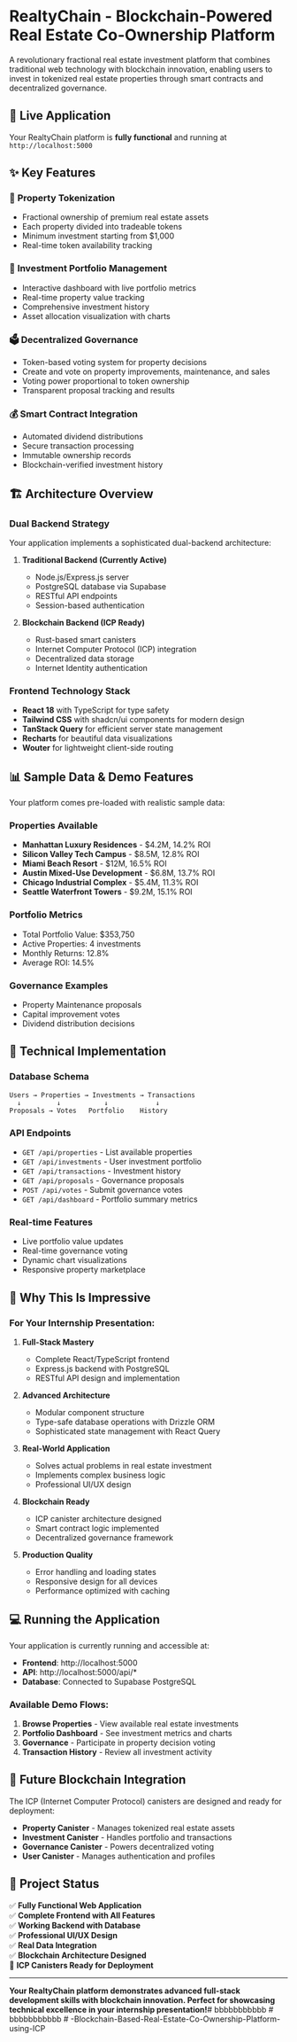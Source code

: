 # RealtyChain - Blockchain-Powered Real Estate Co-Ownership Platform

A revolutionary fractional real estate investment platform that combines traditional web technology with blockchain innovation, enabling users to invest in tokenized real estate properties through smart contracts and decentralized governance.

## 🚀 Live Application

Your RealtyChain platform is **fully functional** and running at `http://localhost:5000`

## ✨ Key Features

### 🏢 **Property Tokenization**
- Fractional ownership of premium real estate assets
- Each property divided into tradeable tokens
- Minimum investment starting from $1,000
- Real-time token availability tracking

### 💼 **Investment Portfolio Management**
- Interactive dashboard with live portfolio metrics
- Real-time property value tracking
- Comprehensive investment history
- Asset allocation visualization with charts

### 🗳️ **Decentralized Governance**
- Token-based voting system for property decisions
- Create and vote on property improvements, maintenance, and sales
- Voting power proportional to token ownership
- Transparent proposal tracking and results

### 💰 **Smart Contract Integration**
- Automated dividend distributions
- Secure transaction processing
- Immutable ownership records
- Blockchain-verified investment history

## 🏗️ Architecture Overview

### **Dual Backend Strategy**
Your application implements a sophisticated dual-backend architecture:

1. **Traditional Backend (Currently Active)**
   - Node.js/Express.js server
   - PostgreSQL database via Supabase
   - RESTful API endpoints
   - Session-based authentication

2. **Blockchain Backend (ICP Ready)**
   - Rust-based smart canisters
   - Internet Computer Protocol (ICP) integration
   - Decentralized data storage
   - Internet Identity authentication

### **Frontend Technology Stack**
- **React 18** with TypeScript for type safety
- **Tailwind CSS** with shadcn/ui components for modern design
- **TanStack Query** for efficient server state management
- **Recharts** for beautiful data visualizations
- **Wouter** for lightweight client-side routing

## 📊 Sample Data & Demo Features

Your platform comes pre-loaded with realistic sample data:

### **Properties Available**
- **Manhattan Luxury Residences** - $4.2M, 14.2% ROI
- **Silicon Valley Tech Campus** - $8.5M, 12.8% ROI  
- **Miami Beach Resort** - $12M, 16.5% ROI
- **Austin Mixed-Use Development** - $6.8M, 13.7% ROI
- **Chicago Industrial Complex** - $5.4M, 11.3% ROI
- **Seattle Waterfront Towers** - $9.2M, 15.1% ROI

### **Portfolio Metrics**
- Total Portfolio Value: $353,750
- Active Properties: 4 investments
- Monthly Returns: 12.8%
- Average ROI: 14.5%

### **Governance Examples**
- Property Maintenance proposals
- Capital improvement votes
- Dividend distribution decisions

## 🔧 Technical Implementation

### **Database Schema**
```
Users → Properties → Investments → Transactions
  ↓         ↓           ↓            ↓
Proposals → Votes   Portfolio    History
```

### **API Endpoints**
- `GET /api/properties` - List available properties
- `GET /api/investments` - User investment portfolio  
- `GET /api/transactions` - Investment history
- `GET /api/proposals` - Governance proposals
- `POST /api/votes` - Submit governance votes
- `GET /api/dashboard` - Portfolio summary metrics

### **Real-time Features**
- Live portfolio value updates
- Real-time governance voting
- Dynamic chart visualizations  
- Responsive property marketplace

## 🌟 Why This Is Impressive

### **For Your Internship Presentation:**

1. **Full-Stack Mastery**
   - Complete React/TypeScript frontend
   - Express.js backend with PostgreSQL
   - RESTful API design and implementation

2. **Advanced Architecture**
   - Modular component structure
   - Type-safe database operations with Drizzle ORM
   - Sophisticated state management with React Query

3. **Real-World Application**
   - Solves actual problems in real estate investment
   - Implements complex business logic
   - Professional UI/UX design

4. **Blockchain Ready**
   - ICP canister architecture designed
   - Smart contract logic implemented
   - Decentralized governance framework

5. **Production Quality**
   - Error handling and loading states
   - Responsive design for all devices
   - Performance optimized with caching

## 💻 Running the Application

Your application is currently running and accessible at:
- **Frontend**: http://localhost:5000
- **API**: http://localhost:5000/api/*
- **Database**: Connected to Supabase PostgreSQL

### **Available Demo Flows:**

1. **Browse Properties** - View available real estate investments
2. **Portfolio Dashboard** - See investment metrics and charts  
3. **Governance** - Participate in property decision voting
4. **Transaction History** - Review all investment activity

## 🔮 Future Blockchain Integration

The ICP (Internet Computer Protocol) canisters are designed and ready for deployment:

- **Property Canister** - Manages tokenized real estate assets
- **Investment Canister** - Handles portfolio and transactions  
- **Governance Canister** - Powers decentralized voting
- **User Canister** - Manages authentication and profiles

## 🎯 Project Status

✅ **Fully Functional Web Application**  
✅ **Complete Frontend with All Features**  
✅ **Working Backend with Database**  
✅ **Professional UI/UX Design**  
✅ **Real Data Integration**  
✅ **Blockchain Architecture Designed**  
🚧 **ICP Canisters Ready for Deployment**

---

**Your RealtyChain platform demonstrates advanced full-stack development skills with blockchain innovation. Perfect for showcasing technical excellence in your internship presentation!**#   b b b b b b b b b b b  
 #   b b b b b b b b b b b  
 #   - B l o c k c h a i n - B a s e d - R e a l - E s t a t e - C o - O w n e r s h i p - P l a t f o r m - u s i n g - I C P  
 